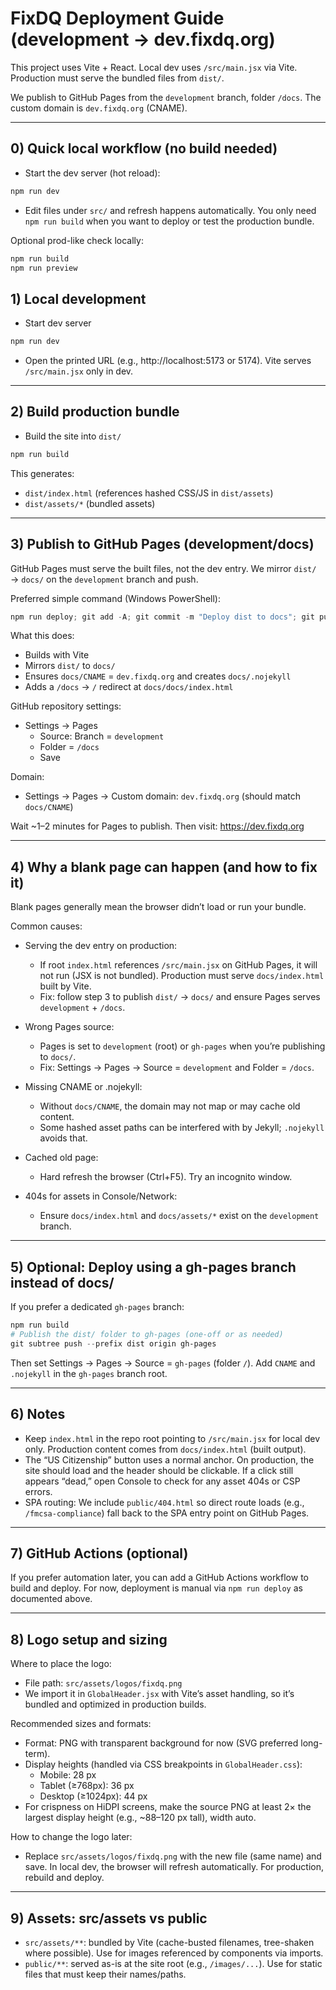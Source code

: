 # FixDQ Deployment Guide (development → dev.fixdq.org)

This project uses Vite + React. Local dev uses `/src/main.jsx` via Vite. Production must serve the bundled files from `dist/`.

We publish to GitHub Pages from the `development` branch, folder `/docs`. The custom domain is `dev.fixdq.org` (CNAME).

---

## 0) Quick local workflow (no build needed)
- Start the dev server (hot reload):

```powershell
npm run dev
```

- Edit files under `src/` and refresh happens automatically. You only need `npm run build` when you want to deploy or test the production bundle.

Optional prod-like check locally:

```powershell
npm run build
npm run preview
```

## 1) Local development
- Start dev server

```powershell
npm run dev
```

- Open the printed URL (e.g., http://localhost:5173 or 5174). Vite serves `/src/main.jsx` only in dev.

---

## 2) Build production bundle
- Build the site into `dist/`

```powershell
npm run build
```

This generates:
- `dist/index.html` (references hashed CSS/JS in `dist/assets`)
- `dist/assets/*` (bundled assets)

---

## 3) Publish to GitHub Pages (development/docs)
GitHub Pages must serve the built files, not the dev entry. We mirror `dist/` → `docs/` on the `development` branch and push.

Preferred simple command (Windows PowerShell):

```powershell
npm run deploy; git add -A; git commit -m "Deploy dist to docs"; git push origin development
```

What this does:
- Builds with Vite
- Mirrors `dist/` to `docs/`
- Ensures `docs/CNAME` = `dev.fixdq.org` and creates `docs/.nojekyll`
- Adds a `/docs` → `/` redirect at `docs/docs/index.html`

GitHub repository settings:
- Settings → Pages
  - Source: Branch = `development`
  - Folder = `/docs`
  - Save

Domain:
- Settings → Pages → Custom domain: `dev.fixdq.org` (should match `docs/CNAME`)

Wait ~1–2 minutes for Pages to publish. Then visit: https://dev.fixdq.org

---

## 4) Why a blank page can happen (and how to fix it)
Blank pages generally mean the browser didn’t load or run your bundle.

Common causes:
- Serving the dev entry on production:
  - If root `index.html` references `/src/main.jsx` on GitHub Pages, it will not run (JSX is not bundled). Production must serve `docs/index.html` built by Vite.
  - Fix: follow step 3 to publish `dist/` → `docs/` and ensure Pages serves `development` + `/docs`.

- Wrong Pages source:
  - Pages is set to `development` (root) or `gh-pages` when you’re publishing to `docs/`.
  - Fix: Settings → Pages → Source = `development` and Folder = `/docs`.

- Missing CNAME or .nojekyll:
  - Without `docs/CNAME`, the domain may not map or may cache old content.
  - Some hashed asset paths can be interfered with by Jekyll; `.nojekyll` avoids that.

- Cached old page:
  - Hard refresh the browser (Ctrl+F5). Try an incognito window.

- 404s for assets in Console/Network:
  - Ensure `docs/index.html` and `docs/assets/*` exist on the `development` branch.

---

## 5) Optional: Deploy using a gh-pages branch instead of docs/
If you prefer a dedicated `gh-pages` branch:

```powershell
npm run build
# Publish the dist/ folder to gh-pages (one-off or as needed)
git subtree push --prefix dist origin gh-pages
```

Then set Settings → Pages → Source = `gh-pages` (folder `/`). Add `CNAME` and `.nojekyll` in the `gh-pages` branch root.

---

## 6) Notes
- Keep `index.html` in the repo root pointing to `/src/main.jsx` for local dev only. Production content comes from `docs/index.html` (built output).
- The “US Citizenship” button uses a normal anchor. On production, the site should load and the header should be clickable. If a click still appears “dead,” open Console to check for any asset 404s or CSP errors.
- SPA routing: We include `public/404.html` so direct route loads (e.g., `/fmcsa-compliance`) fall back to the SPA entry point on GitHub Pages.

---

## 7) GitHub Actions (optional)
If you prefer automation later, you can add a GitHub Actions workflow to build and deploy. For now, deployment is manual via `npm run deploy` as documented above.

---

## 8) Logo setup and sizing

Where to place the logo:
- File path: `src/assets/logos/fixdq.png`
- We import it in `GlobalHeader.jsx` with Vite’s asset handling, so it’s bundled and optimized in production builds.

Recommended sizes and formats:
- Format: PNG with transparent background for now (SVG preferred long-term).
- Display heights (handled via CSS breakpoints in `GlobalHeader.css`):
  - Mobile: 28 px
  - Tablet (≥768px): 36 px
  - Desktop (≥1024px): 44 px
- For crispness on HiDPI screens, make the source PNG at least 2× the largest display height (e.g., ~88–120 px tall), width auto.

How to change the logo later:
- Replace `src/assets/logos/fixdq.png` with the new file (same name) and save. In local dev, the browser will refresh automatically. For production, rebuild and deploy.

---

## 9) Assets: src/assets vs public
- `src/assets/**`: bundled by Vite (cache-busted filenames, tree-shaken where possible). Use for images referenced by components via imports.
- `public/**`: served as-is at the site root (e.g., `/images/...`). Use for static files that must keep their names/paths.

